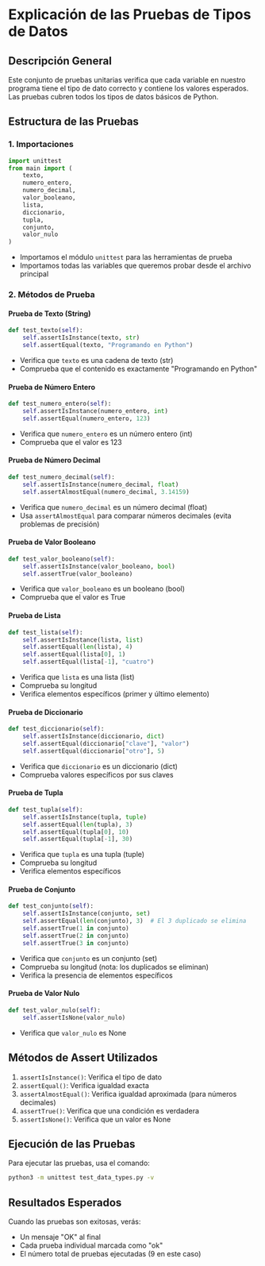 # Explicación de las Pruebas de Tipos de Datos

## Descripción General
Este conjunto de pruebas unitarias verifica que cada variable en nuestro programa tiene el tipo de dato correcto y contiene los valores esperados. Las pruebas cubren todos los tipos de datos básicos de Python.

## Estructura de las Pruebas

### 1. Importaciones
```python
import unittest
from main import (
    texto,
    numero_entero,
    numero_decimal,
    valor_booleano,
    lista,
    diccionario,
    tupla,
    conjunto,
    valor_nulo
)
```
- Importamos el módulo `unittest` para las herramientas de prueba
- Importamos todas las variables que queremos probar desde el archivo principal

### 2. Métodos de Prueba

#### Prueba de Texto (String)
```python
def test_texto(self):
    self.assertIsInstance(texto, str)
    self.assertEqual(texto, "Programando en Python")
```
- Verifica que `texto` es una cadena de texto (str)
- Comprueba que el contenido es exactamente "Programando en Python"

#### Prueba de Número Entero
```python
def test_numero_entero(self):
    self.assertIsInstance(numero_entero, int)
    self.assertEqual(numero_entero, 123)
```
- Verifica que `numero_entero` es un número entero (int)
- Comprueba que el valor es 123

#### Prueba de Número Decimal
```python
def test_numero_decimal(self):
    self.assertIsInstance(numero_decimal, float)
    self.assertAlmostEqual(numero_decimal, 3.14159)
```
- Verifica que `numero_decimal` es un número decimal (float)
- Usa `assertAlmostEqual` para comparar números decimales (evita problemas de precisión)

#### Prueba de Valor Booleano
```python
def test_valor_booleano(self):
    self.assertIsInstance(valor_booleano, bool)
    self.assertTrue(valor_booleano)
```
- Verifica que `valor_booleano` es un booleano (bool)
- Comprueba que el valor es True

#### Prueba de Lista
```python
def test_lista(self):
    self.assertIsInstance(lista, list)
    self.assertEqual(len(lista), 4)
    self.assertEqual(lista[0], 1)
    self.assertEqual(lista[-1], "cuatro")
```
- Verifica que `lista` es una lista (list)
- Comprueba su longitud
- Verifica elementos específicos (primer y último elemento)

#### Prueba de Diccionario
```python
def test_diccionario(self):
    self.assertIsInstance(diccionario, dict)
    self.assertEqual(diccionario["clave"], "valor")
    self.assertEqual(diccionario["otro"], 5)
```
- Verifica que `diccionario` es un diccionario (dict)
- Comprueba valores específicos por sus claves

#### Prueba de Tupla
```python
def test_tupla(self):
    self.assertIsInstance(tupla, tuple)
    self.assertEqual(len(tupla), 3)
    self.assertEqual(tupla[0], 10)
    self.assertEqual(tupla[-1], 30)
```
- Verifica que `tupla` es una tupla (tuple)
- Comprueba su longitud
- Verifica elementos específicos

#### Prueba de Conjunto
```python
def test_conjunto(self):
    self.assertIsInstance(conjunto, set)
    self.assertEqual(len(conjunto), 3)  # El 3 duplicado se elimina
    self.assertTrue(1 in conjunto)
    self.assertTrue(2 in conjunto)
    self.assertTrue(3 in conjunto)
```
- Verifica que `conjunto` es un conjunto (set)
- Comprueba su longitud (nota: los duplicados se eliminan)
- Verifica la presencia de elementos específicos

#### Prueba de Valor Nulo
```python
def test_valor_nulo(self):
    self.assertIsNone(valor_nulo)
```
- Verifica que `valor_nulo` es None

## Métodos de Assert Utilizados

1. `assertIsInstance()`: Verifica el tipo de dato
2. `assertEqual()`: Verifica igualdad exacta
3. `assertAlmostEqual()`: Verifica igualdad aproximada (para números decimales)
4. `assertTrue()`: Verifica que una condición es verdadera
5. `assertIsNone()`: Verifica que un valor es None

## Ejecución de las Pruebas
Para ejecutar las pruebas, usa el comando:
```bash
python3 -m unittest test_data_types.py -v
```

## Resultados Esperados
Cuando las pruebas son exitosas, verás:
- Un mensaje "OK" al final
- Cada prueba individual marcada como "ok"
- El número total de pruebas ejecutadas (9 en este caso) 